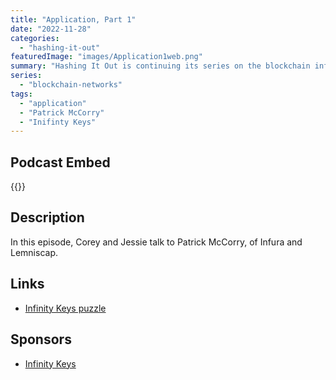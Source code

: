 ```yaml
---
title: "Application, Part 1"
date: "2022-11-28"
categories: 
  - "hashing-it-out"
featuredImage: "images/Application1web.png"
summary: "Hashing It Out is continuing its series on the blockchain infrastructure with the Application layer. In this episode, Corey and Jessie talk to Patrick McCorry, of Infura and Lemniscap."
series:
  - "blockchain-networks"
tags:
  - "application" 
  - "Patrick McCorry"
  - "Inifinty Keys"
---
```


## Podcast Embed
{{<podcast-embed url="https://player.simplecast.com/47796bb3-eb11-463d-92a2-902e3c4b7e38?dark=false&color=EE6E04">}}

## Description
In this episode, Corey and Jessie talk to Patrick McCorry, of Infura and Lemniscap.

## Links 
- [Infinity Keys puzzle](https://www.infinitykeys.io/puzzle/hio-infra)

## Sponsors
- [Infinity Keys]()
